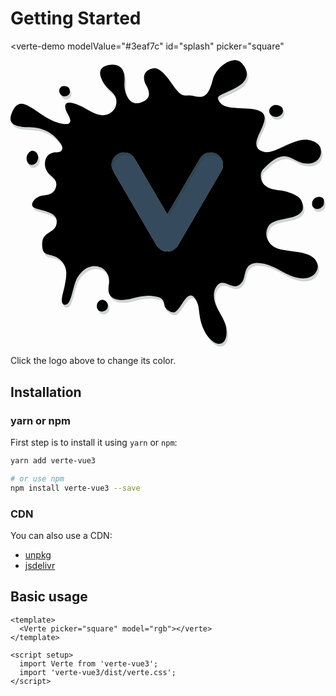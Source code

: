 # Getting Started

<verte-demo
  modelValue="#3eaf7c"
  id="splash"
  picker="square"
>
  <svg viewBox="0 0 436.27 396.89">
    <path d="M217.13 264.96a17.32 17.32 0 0 1-14.89-8.53l-59.86-102.55a17.25 17.25 0 1 1 29.79-17.4l45 77 45-77a17.25 17.25 0 1 1 29.79 17.4l-59.93 102.55a17.32 17.32 0 0 1-14.9 8.53z" fill="#364a5e"/>
    <path d="M376.91 68.43c-2.72-1.65-5.69-2.84-9.26-2.24-4.16 1.19-8.33 5.35-7.14 10.11 1.79 5.35 7.14 7.14 11.9 5.95 3.57-1.19 7.14-4.16 7.07-8.23a6.69 6.69 0 0 0-2.57-5.59zm59.28 131c.46-4.75-4.89-6.53-8.46-5.94a9.7 9.7 0 0 0-7.73 6.54c-.6 3-.6 6 1.78 8.33s6.54 2.38 9.52.6c2.38-1.79 4.76-3.57 4.64-6.39a7 7 0 0 0 .25-3.14zM83.79 44.59c-.52-3.15-3.8-4.09-6.62-4.56a7 7 0 0 0-7 3.29c-1.88 3.76 0 8.46 3.76 10.34 4.23 1.87 10.8-.94 10.41-6.33a6.28 6.28 0 0 0-.55-2.74zm-44 91c-1.07-3.95-5.23-6.92-9.39-5.73-6.55 3-8.33 13.08-3 17.84 2.38 1.78 5.36 1.78 8.33 0s4.16-4.76 4.64-8.4a10.28 10.28 0 0 0-.59-3.73zm96.85 206.15c-2.13-5.5-8.67-7.88-12.84-3.12-3.57 4.16-3 11.3 2.38 13.08 4.76 1.79 10.71-1.78 10.7-7a6.77 6.77 0 0 0-.24-2.96zm243.64-204.62c9.82-.56 17.16 7.58 26.42 9.43 7.35 1.48 16.41.85 21.62-5.41a15 15 0 0 0 3.57-11.9c0-10.35-12.86-14.88-21.21-15.05-13-.26-28.18 9.15-40.18 13.87-5.59 2.21-11.64 4.44-17.47 3-27.25-6.92 7.63-37.45-.21-51.81-7.58-13.89-49.25-3.79-59.35-15.16s-1.27-10.1 20.2-21.47 17.68-25.25 7.58-35.35-34.1 5-39.15 24S272 57.79 256.85 54s-15.16 6.31-31.57-17.68-24-22.73-31.57-18.94-8.84 12.63-3.79 21.47 7.57 18.94-7.58 24c-16.27 5.42-23.19-14.07-22.57-26.45.4-7.89.67-17-5.21-22.28-4.28-3.86-10.68-4.38-16.36-3.35-4.78.87-9.9 3.18-11.56 7.76-1.08 3-.45 6.31.58 9.31a37.63 37.63 0 0 0 8 13.42c4.07 4.36 9.27 7.88 11.89 13.24 3.31 6.79 1.35 15.62-4.21 20.74-12.22 11.23-26.78 1.45-38.56-5.09-6.6-3.67-31.6-15.81-25.7 2.89 1.33 4.23 7.47 11.91 5.9 16.5-1.31 3.8-5.34 3.09-8.45 2.88a47.45 47.45 0 0 1-14.22-3.74c-11.46-4.74-21.91-13.57-32.48-19.79-5-2.93-10.89-5.87-16.24-3.74-4.34 1.73-6.79 6.25-8.7 10.51-2 4.53-3.82 10-1.17 14.24 1.5 2.4 4.17 3.82 6.85 4.74 8.76 3 18.37 1.72 27.53 3.07a49 49 0 0 1 29.5 16.38c3 3.52 8.92 9.78 5.76 14.67-2.5 3.85-7.22 2.11-11.08 3.14a21.08 21.08 0 0 0-6.42 2.7 11.33 11.33 0 0 0-4.27 5.41 21.47 21.47 0 0 0-1.3 5.19 20.26 20.26 0 0 0 0 5.22 19.52 19.52 0 0 0 4.2 9.57c5 6.14 12.52 8.3 11.29 18a14.69 14.69 0 0 1-8.24 11.26c-4.67 2.16-10.17 1.69-15 3.43a17.46 17.46 0 0 0-8.72 7c-1.17 1.83-2 4.16-1.11 6.15s3 2.87 5 3.6c8.48 3.12 28.78 5.2 28.78 17.66 0 18.94-21.47 11.36-20.2 34.09.79 11.18 4.71 11.25 13.97 13.45a25.36 25.36 0 0 1 19.38 23.1c.39 6.47-1.08 12.89-2.23 19.27-1.68 9.31-8.7 26.86 1.6 25.78 8.11-.85 9.28-25.59 16-37.47 4.77-8.33 13.09-15.47 23.21-16.06 13.86 0 22.28 11.12 20.59 24.12-.78 6-1.71 12.81 2.24 17.36 6.11 7 20.23 6 28.31 3.82 9.81-2.63 18.12-5 28.53-4 26.51 2.52 10.1 13.89 25.25 21.46a10.2 10.2 0 0 0 6.68 1.18c9.79-4.09 19-39.2 30.79-14.71 2.46 5.13 2.74 11 3.42 16.63 1 8.61 3.14 17.2 7.34 24.79 3.8 6.89 13 19.05 22.11 16.74 10-2.53 9-19.47 6.54-26.73-2.94-8.83-8.59-16.48-12.36-25s-5.43-18.93-.43-26.78c9.45-14.83 20.71 4.69 31.87-2.74 9.69-6.46 5.75-18.17 12.61-25.79 8.21-9.11 26.17-3.16 35.46 1.21 10.86 5.11 21 12.17 32.76 14.71 6.45 1.39 13.51 1.27 19.29-1.91s9.88-9.94 8.57-16.41c-4.39-21.67-42.77-16-57.92-23.35-11.41-5.54-17.22-18.74-9.95-30.23 6.43-10.16 28.75-8.75 40.39-15.21a16 16 0 0 0 4.26-3.31c5.11-4.93 2.73-13.86-.85-19a21.68 21.68 0 0 0-3.44-3.15c-6.44-4.79-16.1-7.34-23.9-8.57-1.69-.17-3.43-.36-5.17-.61-8.7-1.24-17.54-4-21-12.89-1.79-5.36-1.79-11.9 2.38-16.06 7.34-7.31 17.17-17.06 28.13-17.7zm-86.39 20.76l-59.86 102.55a17.25 17.25 0 0 1-29.79 0l-59.86-102.55a17.25 17.25 0 1 1 29.79-17.4l45 77 45-77a17.25 17.25 0 1 1 29.79 17.4z" fill="#163324" opacity=".2"/>
    <path d="M374.91 64.43c-2.72-1.65-5.69-2.84-9.26-2.24-4.16 1.19-8.33 5.35-7.14 10.11 1.79 5.35 7.14 7.14 11.9 5.95 3.57-1.19 7.14-4.16 7.07-8.23a6.69 6.69 0 0 0-2.57-5.59zm59.28 131c.46-4.75-4.89-6.53-8.46-5.94a9.7 9.7 0 0 0-7.73 6.54c-.6 3-.6 6 1.78 8.33s6.54 2.38 9.52.6c2.38-1.79 4.76-3.57 4.64-6.39a7 7 0 0 0 .25-3.14zM81.79 40.59c-.52-3.15-3.8-4.09-6.62-4.56a7 7 0 0 0-7 3.29c-1.88 3.76 0 8.46 3.76 10.34 4.23 1.87 10.8-.94 10.41-6.33a6.28 6.28 0 0 0-.55-2.74zm-44 91c-1.07-3.95-5.23-6.92-9.39-5.73-6.55 3-8.33 13.08-3 17.84 2.38 1.78 5.36 1.78 8.33 0s4.16-4.76 4.64-8.4a10.28 10.28 0 0 0-.59-3.73zm96.85 206.15c-2.13-5.5-8.67-7.88-12.84-3.12-3.57 4.16-3 11.3 2.38 13.08 4.76 1.79 10.71-1.78 10.7-7a6.77 6.77 0 0 0-.24-2.96zm243.64-204.62c9.82-.56 17.16 7.58 26.42 9.43 7.35 1.48 16.41.85 21.62-5.41a15 15 0 0 0 3.57-11.9c0-10.35-12.86-14.88-21.21-15.05-13-.26-28.18 9.15-40.18 13.87-5.59 2.21-11.64 4.44-17.47 3-27.25-6.92 7.63-37.45-.21-51.81-7.58-13.89-49.25-3.79-59.35-15.16s-1.27-10.1 20.2-21.47 17.68-25.25 7.58-35.35-34.1 5-39.15 24S270 53.79 254.85 50s-15.16 6.31-31.57-17.68-24-22.73-31.57-18.94-8.84 12.63-3.79 21.47 7.57 18.94-7.58 24c-16.27 5.42-23.19-14.07-22.57-26.45.4-7.89.67-17-5.21-22.28-4.28-3.86-10.68-4.38-16.36-3.35-4.78.87-9.9 3.18-11.56 7.76-1.08 3-.45 6.31.58 9.31a37.63 37.63 0 0 0 8 13.42c4.07 4.36 9.27 7.88 11.89 13.24 3.31 6.79 1.35 15.62-4.21 20.74-12.22 11.23-26.78 1.45-38.56-5.09-6.6-3.67-31.6-15.81-25.7 2.89 1.33 4.23 7.47 11.91 5.9 16.5-1.31 3.8-5.34 3.09-8.45 2.88a47.45 47.45 0 0 1-14.22-3.74c-11.46-4.74-21.91-13.57-32.48-19.79-5-2.93-10.89-5.87-16.24-3.74-4.34 1.73-6.79 6.25-8.7 10.51-2 4.53-3.82 10-1.17 14.24 1.5 2.4 4.17 3.82 6.85 4.74 8.76 3 18.37 1.72 27.53 3.07a49 49 0 0 1 29.5 16.38c3 3.52 8.92 9.78 5.76 14.67-2.5 3.85-7.22 2.11-11.08 3.14a21.08 21.08 0 0 0-6.42 2.7 11.33 11.33 0 0 0-4.27 5.41 21.47 21.47 0 0 0-1.3 5.19 20.26 20.26 0 0 0 0 5.22 19.52 19.52 0 0 0 4.2 9.57c5 6.14 12.52 8.3 11.29 18a14.69 14.69 0 0 1-8.24 11.26c-4.67 2.16-10.17 1.69-15 3.43a17.46 17.46 0 0 0-8.72 7c-1.17 1.83-2 4.16-1.11 6.15s3 2.87 5 3.6c8.48 3.12 28.78 5.2 28.78 17.66 0 18.94-21.47 11.36-20.2 34.09.79 11.18 4.71 11.25 13.97 13.45a25.36 25.36 0 0 1 19.38 23.1c.39 6.47-1.08 12.89-2.23 19.27-1.68 9.31-8.7 26.86 1.6 25.78 8.11-.85 9.28-25.59 16-37.47 4.77-8.33 13.09-15.47 23.21-16.06 13.86 0 22.28 11.12 20.59 24.12-.78 6-1.71 12.81 2.24 17.36 6.11 7 20.23 6 28.31 3.82 9.81-2.63 18.12-5 28.53-4 26.51 2.52 10.1 13.89 25.25 21.46a10.2 10.2 0 0 0 6.68 1.18c9.79-4.09 19-39.2 30.79-14.71 2.46 5.13 2.74 11 3.42 16.63 1 8.61 3.14 17.2 7.34 24.79 3.8 6.89 13 19.05 22.11 16.74 10-2.53 9-19.47 6.54-26.73-2.94-8.83-8.59-16.48-12.36-25s-5.43-18.93-.43-26.78c9.45-14.83 20.71 4.69 31.87-2.74 9.69-6.46 5.75-18.17 12.61-25.79 8.21-9.11 26.17-3.16 35.46 1.21 10.86 5.11 21 12.17 32.76 14.71 6.45 1.39 13.51 1.27 19.29-1.91s9.88-9.94 8.57-16.41c-4.39-21.67-42.77-16-57.92-23.35-11.41-5.54-17.22-18.74-9.95-30.23 6.43-10.16 28.75-8.75 40.39-15.21a16 16 0 0 0 4.26-3.31c5.11-4.93 2.73-13.86-.85-19a21.68 21.68 0 0 0-3.44-3.15c-6.44-4.79-16.1-7.34-23.9-8.57-1.69-.17-3.43-.36-5.17-.61-8.7-1.24-17.54-4-21-12.89-1.79-5.36-1.79-11.9 2.38-16.06 7.34-7.31 17.17-17.06 28.13-17.7zm-86.39 20.76l-59.86 102.55a17.25 17.25 0 0 1-29.79 0l-59.86-102.55a17.25 17.25 0 1 1 29.79-17.4l45 77 45-77a17.25 17.25 0 1 1 29.79 17.4z"/>
  </svg>
</verte-demo>

Click the logo above to change its color.

## Installation

### yarn or npm

First step is to install it using `yarn` or `npm`:

```bash
yarn add verte-vue3

# or use npm
npm install verte-vue3 --save
```

### CDN

You can also use a CDN:

- [unpkg](https://unpkg.com/verte)
- [jsdelivr](https://cdn.jsdelivr.net/npm/verte)

## Basic usage

```vue
<template>
  <Verte picker="square" model="rgb"></verte>
</template>

<script setup>
  import Verte from 'verte-vue3';
  import 'verte-vue3/dist/verte.css';
</script>
```

<style>
  #splash .verte__guide {
    height: initial;
    width: initial;
    max-height: 200px;
    cursor: pointer;
    margin-bottom: 20px;
  }
  #splash .verte__menu {
    top: 0;
    right: -10%;
    z-index: 100;
  }
</style>
